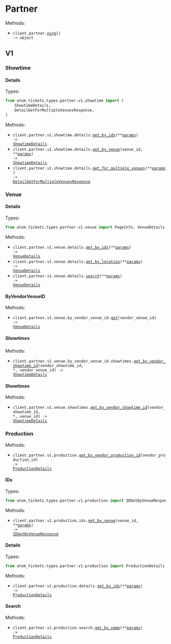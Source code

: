# Partner

Methods:

- <code title="get /partner/ping">client.partner.<a href="./src/atom_tickets/resources/partner/partner.py">ping</a>() -> object</code>

## V1

### Showtime

#### Details

Types:

```python
from atom_tickets.types.partner.v1.showtime import (
    ShowtimeDetails,
    DetailGetForMultipleVenuesResponse,
)
```

Methods:

- <code title="post /partner/v1/showtime/details/byIds">client.partner.v1.showtime.details.<a href="./src/atom_tickets/resources/partner/v1/showtime/details.py">get_by_ids</a>(\*\*<a href="src/atom_tickets/types/partner/v1/showtime/detail_get_by_ids_params.py">params</a>) -> <a href="./src/atom_tickets/types/partner/v1/showtime/showtime_details.py">ShowtimeDetails</a></code>
- <code title="get /partner/v1/showtime/details/byVenue/{venueId}">client.partner.v1.showtime.details.<a href="./src/atom_tickets/resources/partner/v1/showtime/details.py">get_by_venue</a>(venue_id, \*\*<a href="src/atom_tickets/types/partner/v1/showtime/detail_get_by_venue_params.py">params</a>) -> <a href="./src/atom_tickets/types/partner/v1/showtime/showtime_details.py">ShowtimeDetails</a></code>
- <code title="post /partner/v1/showtime/details/forVenues">client.partner.v1.showtime.details.<a href="./src/atom_tickets/resources/partner/v1/showtime/details.py">get_for_multiple_venues</a>(\*\*<a href="src/atom_tickets/types/partner/v1/showtime/detail_get_for_multiple_venues_params.py">params</a>) -> <a href="./src/atom_tickets/types/partner/v1/showtime/detail_get_for_multiple_venues_response.py">DetailGetForMultipleVenuesResponse</a></code>

### Venue

#### Details

Types:

```python
from atom_tickets.types.partner.v1.venue import PageInfo, VenueDetails
```

Methods:

- <code title="post /partner/v1/venue/details/byIds">client.partner.v1.venue.details.<a href="./src/atom_tickets/resources/partner/v1/venue/details.py">get_by_ids</a>(\*\*<a href="src/atom_tickets/types/partner/v1/venue/detail_get_by_ids_params.py">params</a>) -> <a href="./src/atom_tickets/types/partner/v1/venue/venue_details.py">VenueDetails</a></code>
- <code title="get /partner/v1/venue/details/byLocation">client.partner.v1.venue.details.<a href="./src/atom_tickets/resources/partner/v1/venue/details.py">get_by_location</a>(\*\*<a href="src/atom_tickets/types/partner/v1/venue/detail_get_by_location_params.py">params</a>) -> <a href="./src/atom_tickets/types/partner/v1/venue/venue_details.py">VenueDetails</a></code>
- <code title="get /partner/v1/venue/details/search">client.partner.v1.venue.details.<a href="./src/atom_tickets/resources/partner/v1/venue/details.py">search</a>(\*\*<a href="src/atom_tickets/types/partner/v1/venue/detail_search_params.py">params</a>) -> <a href="./src/atom_tickets/types/partner/v1/venue/venue_details.py">VenueDetails</a></code>

#### ByVendorVenueID

Methods:

- <code title="get /partner/v1/venues/byVendorVenueId/{vendorVenueId}">client.partner.v1.venue.by_vendor_venue_id.<a href="./src/atom_tickets/resources/partner/v1/venue/by_vendor_venue_id/by_vendor_venue_id.py">get</a>(vendor_venue_id) -> <a href="./src/atom_tickets/types/partner/v1/venue/venue_details.py">VenueDetails</a></code>

##### Showtimes

Methods:

- <code title="get /partner/v1/venues/byVendorVenueId/{vendorVenueId}/showtimes/byVendorShowtimeId/{vendorShowtimeId}">client.partner.v1.venue.by_vendor_venue_id.showtimes.<a href="./src/atom_tickets/resources/partner/v1/venue/by_vendor_venue_id/showtimes.py">get_by_vendor_showtime_id</a>(vendor_showtime_id, \*, vendor_venue_id) -> <a href="./src/atom_tickets/types/partner/v1/showtime/showtime_details.py">ShowtimeDetails</a></code>

#### Showtimes

Methods:

- <code title="get /partner/v1/venues/{venueId}/showtimes/byVendorShowtimeId/{vendorShowtimeId}">client.partner.v1.venue.showtimes.<a href="./src/atom_tickets/resources/partner/v1/venue/showtimes.py">get_by_vendor_showtime_id</a>(vendor_showtime_id, \*, venue_id) -> <a href="./src/atom_tickets/types/partner/v1/showtime/showtime_details.py">ShowtimeDetails</a></code>

### Production

Methods:

- <code title="get /partner/v1/productions/byVendorProductionId/{vendorProductionId}">client.partner.v1.production.<a href="./src/atom_tickets/resources/partner/v1/production/production.py">get_by_vendor_production_id</a>(vendor_production_id) -> <a href="./src/atom_tickets/types/partner/v1/production/production_details.py">ProductionDetails</a></code>

#### IDs

Types:

```python
from atom_tickets.types.partner.v1.production import IDGetByVenueResponse
```

Methods:

- <code title="get /partner/v1/production/ids/byVenue/{venueId}">client.partner.v1.production.ids.<a href="./src/atom_tickets/resources/partner/v1/production/ids.py">get_by_venue</a>(venue_id, \*\*<a href="src/atom_tickets/types/partner/v1/production/id_get_by_venue_params.py">params</a>) -> <a href="./src/atom_tickets/types/partner/v1/production/id_get_by_venue_response.py">IDGetByVenueResponse</a></code>

#### Details

Types:

```python
from atom_tickets.types.partner.v1.production import ProductionDetails
```

Methods:

- <code title="post /partner/v1/production/details/byIds">client.partner.v1.production.details.<a href="./src/atom_tickets/resources/partner/v1/production/details.py">get_by_ids</a>(\*\*<a href="src/atom_tickets/types/partner/v1/production/detail_get_by_ids_params.py">params</a>) -> <a href="./src/atom_tickets/types/partner/v1/production/production_details.py">ProductionDetails</a></code>

#### Search

Methods:

- <code title="get /partner/v1/production/search/byName">client.partner.v1.production.search.<a href="./src/atom_tickets/resources/partner/v1/production/search.py">get_by_name</a>(\*\*<a href="src/atom_tickets/types/partner/v1/production/search_get_by_name_params.py">params</a>) -> <a href="./src/atom_tickets/types/partner/v1/production/production_details.py">ProductionDetails</a></code>
